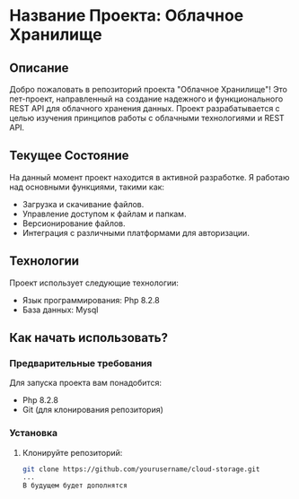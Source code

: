 # Название Проекта: Облачное Хранилище

## Описание

Добро пожаловать в репозиторий проекта "Облачное Хранилище"! Это пет-проект, направленный на создание надежного и функционального REST API для облачного хранения данных. Проект разрабатывается с целью изучения принципов работы с облачными технологиями и REST API.

## Текущее Состояние

На данный момент проект находится в активной разработке. Я работаю над основными функциями, такими как:

- Загрузка и скачивание файлов.
- Управление доступом к файлам и папкам.
- Версионирование файлов.
- Интеграция с различными платформами для авторизации.

## Технологии

Проект использует следующие технологии:

- Язык программирования: Php 8.2.8
- База данных: Mysql

## Как начать использовать?

### Предварительные требования

Для запуска проекта вам понадобится:

- Php 8.2.8
- Git (для клонирования репозитория)

### Установка

1. Клонируйте репозиторий:
   ```bash
   git clone https://github.com/yourusername/cloud-storage.git
   ...
   В будущем будет дополнятся
